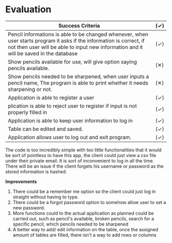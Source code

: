 # Evaluation
| Success Criteria                                                                                                                                                                                                | (✓) |
|-----------------------------------------------------------------------------------------------------------------------------------------------------------------------------------------------------------------|-----|
| Pencil informations is able to be changed whenever, when user starts program it asks if the information is correct, if not then user will be able to input new information and it will be saved in the database | (✓) |
| Show pencils available for use, will give option saying pencils available.                                                                                                                                      | (✕) |
| Show pencils needed to be sharpened, when user inputs a pencil name, The program is able to print whether it needs sharpening or not.                                                                           | (✕) |
| Application is able to register a user                                                                                                                                                                          | (✓) |
| plication is able to reject user to register if input is not properly filled in                                                                                                                                 | (✓) |
| Application is able to keep user information to log in                                                                                                                                                          | (✓) |
| Table can be edited and saved.                                                                                                                                                                                  | (✓) |
| Application allows user to log out and exit program.                                                                                                                                                            | (✓) |


The code is too incredibly simple with too little functionalities that it would be sort of pointless to have this app, the client could just view a csv file under their private email. It is sort of inconvenient to log in all the time. There will be an issue if the client forgets his username or password as the stored information is hashed.

**Improvements** 
1. There could be a remember me option so the client could just log in straight without having to type.
2. There could be a forgot password option to somehow allow user to set a new password.
3. More functions could to the actual application as planned could be carried out, such as pencil's available, broken pencils, search for a specific pencil, which pencils needed to be sharpened
4. A better way to add/ edit information on the table, once the assigned amount of tables are filled, there isn't a way to add rows or columns

